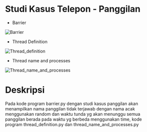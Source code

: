 # Studi Kasus Telepon - Panggilan
* Barrier

![Barrier](https://github.com/kerjabhakti/SisterAryo/assets/56922640/aafcf016-54f2-44fe-86f4-fd45552d3738)

* Thread Definition

![Thread_definition](https://github.com/kerjabhakti/SisterAryo/assets/56922640/98624efd-424e-4b6a-89bc-db72c6beae7f)

* Thread name and processes

![Thread_name_and_processes](https://github.com/kerjabhakti/SisterAryo/assets/56922640/59c3f768-1e53-4ef6-bc64-6651fde3ff0b)

# Deskripsi
Pada kode program barrier.py dengan studi kasus panggilan akan menampilkan nama panggilan tidak terjawab dengan nama acak menggunakan random dan waktu tunda yg akan menunggu semua panggilan berada pada waktu yg berbeda menggunakan time, kode program thread_definition.py dan thread_name_and_processes.py 
